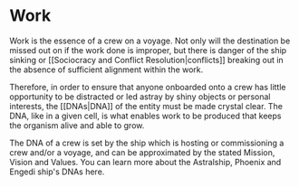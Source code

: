 # Work 
Work is the essence of a crew on a voyage. Not only will the destination be missed out on if the work done is improper, but there is danger of the ship sinking or [[Sociocracy and Conflict Resolution|conflicts]] breaking out in the absence of sufficient alignment within the work.

Therefore, in order to ensure that anyone onboarded onto a crew has little opportunity to be distracted or led astray by shiny objects or personal interests, the [[DNAs|DNA]] of the entity must be made crystal clear. The DNA, like in a given cell, is what enables work to be produced that keeps the organism alive and able to grow.

The DNA of a crew is set by the ship which is hosting or commissioning a crew and/or a voyage, and can be approximated by the stated Mission, Vision and Values. You can learn more about the Astralship, Phoenix and Engedi ship's DNAs here.